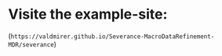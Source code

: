 # Visite the example-site:
(`https://valdmirer.github.io/Severance-MacroDataRefinement-MDR/severance`)
